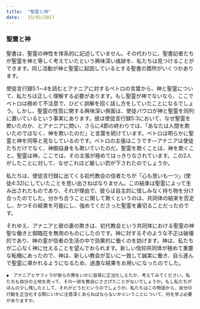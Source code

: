 ```yaml
---
title:  "聖霊と神"
date:   15/01/2017
---
```


### 聖霊と神

聖書は、聖霊の神性を体系的に記述していません。その代わりに、聖書記者たちが聖霊を神と等しく考えていたという興味深い痕跡を、私たちは見つけることができます。同じ活動が神と聖霊に起因しているとする聖書の箇所がいくつかあります。

使徒言行録5:1∼4を読むとアナニアに対するペトロの言葉から、神と聖霊について、私たちは正しく理解する必要があります。もし聖霊が神でないなら、ここでペトロは極めて不注意で、ひどく誤解を招く話し方をしていたことになるでしょう。しかし、聖霊の性質に関する興味深い側面は、使徒パウロが神と聖霊を同列に置いているという事実にあります。彼は使徒言行録5:3において、なぜ聖霊を欺いたのか、とアナニアに問い、さらに4節の終わりでは、「あなたは人間を欺いたのではなく、神を欺いたのだ」と言葉を続けています。ペトロは明らかに聖霊と神を同等と見なしているのです。ペトロの主張はこうです―アナニアは使徒たちだけでなく、神御自身をも欺いていたのだ。聖霊を欺くことは、神を欺くこと。聖霊は神。ここでは、その主張が極めてはっきりなされています。この2人がしたことに対して、なぜこれほど厳しい罰が下されたのでしょうか。

私たちは、使徒言行録に出てくる初代教会の信者たちが「心も思いも一つ」(使徒4:32)にしていたことを思い出さねばなりません。この結束は聖霊によって生み出されたものであり、それが理由で、彼らは自主的に惜しみなく持ち物を分け合ったのでした。分かち合うことに関して欺くというのは、共同体の結束を否定し、かつその結束を可能にし、強めてくださった聖霊を裏切ることだったのです。

それゆえ、アナニアと彼の妻の欺きは、初代教会という共同体における聖霊の神聖な働きと御臨在を無用のものにしたのです。神に対するそのような不正は破壊的であり、神の霊が信者の生活の中で効果的に働くのを妨げます。神は、私たちが二心なく神に仕えることを望んでおられます。新しい信仰共同体が極めて重要な転機にあったので、神は、新しい教会が互いに一致して誠実に働き、自ら進んで聖霊に導かれるようになるため、過激な結果をお用いになったのでした。

`◆　アナニアとサフィラが彼らの罪をいかに容易に正当化しえたか、考えてみてください。私たちも自分の土地を売って、その一部を教会にささげたことがないでしょうか。もし私たちがほんの少し残したとして、それがどうだというのでしょうか。私たちはこの物語から、自分の行動を正当化する際にいかに注意深くあらねばならないかということについて、何を学ぶ必要がありますか。`
